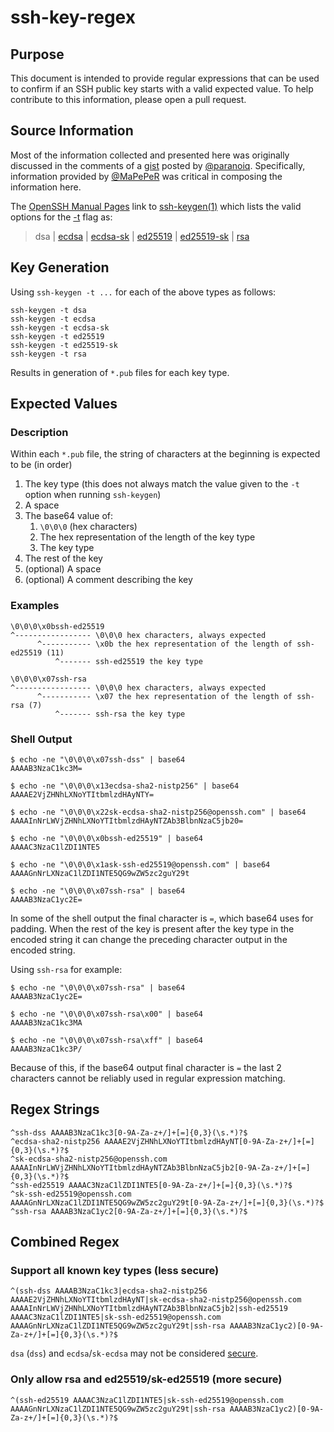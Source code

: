 # ssh-key-regex

## Purpose

This document is intended to provide regular expressions that can be used to confirm if an SSH public key starts with a valid expected value. To help contribute to this information, please open a pull request.

## Source Information

Most of the information collected and presented here was originally discussed in the comments of a [gist](https://gist.github.com/paranoiq/1932126) posted by [@paranoiq](https://gist.github.com/paranoiq). Specifically, information provided by [@MaPePeR](https://gist.github.com/MaPePeR) was critical in composing the information here.

The [OpenSSH Manual Pages](https://www.openssh.com/manual.html) link to [ssh-keygen(1)](https://man.openbsd.org/ssh-keygen) which lists the valid options for the [-t](https://man.openbsd.org/ssh-keygen#t) flag as:
> dsa | [ecdsa](https://man.openbsd.org/ssh-keygen#ecdsa) | [ecdsa-sk](https://man.openbsd.org/ssh-keygen#ecdsa-sk) | [ed25519](https://man.openbsd.org/ssh-keygen#ed25519) | [ed25519-sk](https://man.openbsd.org/ssh-keygen#ed25519-sk) | [rsa](https://man.openbsd.org/ssh-keygen#rsa)

## Key Generation

Using `ssh-keygen -t ...` for each of the above types as follows:

```shell
ssh-keygen -t dsa
ssh-keygen -t ecdsa
ssh-keygen -t ecdsa-sk
ssh-keygen -t ed25519
ssh-keygen -t ed25519-sk
ssh-keygen -t rsa
```

Results in generation of `*.pub` files for each key type.

## Expected Values

### Description

Within each `*.pub` file, the string of characters at the beginning is expected to be (in order)

1. The key type (this does not always match the value given to the `-t` option when running `ssh-keygen`)
1. A space
1. The base64 value of:
   1. `\0\0\0` (hex characters)
   1. The hex representation of the length of the key type
   1. The key type
1. The rest of the key
1. (optional) A space
1. (optional) A comment describing the key

### Examples

```text
\0\0\0\x0bssh-ed25519
^----------------- \0\0\0 hex characters, always expected
      ^----------- \x0b the hex representation of the length of ssh-ed25519 (11)
          ^------- ssh-ed25519 the key type
```

```text
\0\0\0\x07ssh-rsa
^----------------- \0\0\0 hex characters, always expected
      ^----------- \x07 the hex representation of the length of ssh-rsa (7)
          ^------- ssh-rsa the key type
```

### Shell Output

```shell
$ echo -ne "\0\0\0\x07ssh-dss" | base64
AAAAB3NzaC1kc3M=

$ echo -ne "\0\0\0\x13ecdsa-sha2-nistp256" | base64
AAAAE2VjZHNhLXNoYTItbmlzdHAyNTY=

$ echo -ne "\0\0\0\x22sk-ecdsa-sha2-nistp256@openssh.com" | base64
AAAAInNrLWVjZHNhLXNoYTItbmlzdHAyNTZAb3BlbnNzaC5jb20=

$ echo -ne "\0\0\0\x0bssh-ed25519" | base64
AAAAC3NzaC1lZDI1NTE5

$ echo -ne "\0\0\0\x1ask-ssh-ed25519@openssh.com" | base64
AAAAGnNrLXNzaC1lZDI1NTE5QG9wZW5zc2guY29t

$ echo -ne "\0\0\0\x07ssh-rsa" | base64
AAAAB3NzaC1yc2E=
```

In some of the shell output the final character is `=`, which base64 uses for padding. When the rest of the key is present after the key type in the encoded string it can change the preceding character output in the encoded string.

Using `ssh-rsa` for example:

```shell
$ echo -ne "\0\0\0\x07ssh-rsa" | base64
AAAAB3NzaC1yc2E=

$ echo -ne "\0\0\0\x07ssh-rsa\x00" | base64
AAAAB3NzaC1kc3MA

$ echo -ne "\0\0\0\x07ssh-rsa\xff" | base64
AAAAB3NzaC1kc3P/
```

Because of this, if the base64 output final character is `=` the last 2 characters cannot be reliably used in regular expression matching.

## Regex Strings

```regex
^ssh-dss AAAAB3NzaC1kc3[0-9A-Za-z+/]+[=]{0,3}(\s.*)?$
^ecdsa-sha2-nistp256 AAAAE2VjZHNhLXNoYTItbmlzdHAyNT[0-9A-Za-z+/]+[=]{0,3}(\s.*)?$
^sk-ecdsa-sha2-nistp256@openssh.com AAAAInNrLWVjZHNhLXNoYTItbmlzdHAyNTZAb3BlbnNzaC5jb2[0-9A-Za-z+/]+[=]{0,3}(\s.*)?$
^ssh-ed25519 AAAAC3NzaC1lZDI1NTE5[0-9A-Za-z+/]+[=]{0,3}(\s.*)?$
^sk-ssh-ed25519@openssh.com AAAAGnNrLXNzaC1lZDI1NTE5QG9wZW5zc2guY29t[0-9A-Za-z+/]+[=]{0,3}(\s.*)?$
^ssh-rsa AAAAB3NzaC1yc2[0-9A-Za-z+/]+[=]{0,3}(\s.*)?$
```

## Combined Regex

### Support all known key types (less secure)

```regex
^(ssh-dss AAAAB3NzaC1kc3|ecdsa-sha2-nistp256 AAAAE2VjZHNhLXNoYTItbmlzdHAyNT|sk-ecdsa-sha2-nistp256@openssh.com AAAAInNrLWVjZHNhLXNoYTItbmlzdHAyNTZAb3BlbnNzaC5jb2|ssh-ed25519 AAAAC3NzaC1lZDI1NTE5|sk-ssh-ed25519@openssh.com AAAAGnNrLXNzaC1lZDI1NTE5QG9wZW5zc2guY29t|ssh-rsa AAAAB3NzaC1yc2)[0-9A-Za-z+/]+[=]{0,3}(\s.*)?$
```

`dsa` (`dss`) and `ecdsa`/`sk-ecdsa` may not be considered [secure](https://en.wikipedia.org/wiki/Elliptic_Curve_Digital_Signature_Algorithm#Security).

### Only allow rsa and ed25519/sk-ed25519 (more secure)

```regex
^(ssh-ed25519 AAAAC3NzaC1lZDI1NTE5|sk-ssh-ed25519@openssh.com AAAAGnNrLXNzaC1lZDI1NTE5QG9wZW5zc2guY29t|ssh-rsa AAAAB3NzaC1yc2)[0-9A-Za-z+/]+[=]{0,3}(\s.*)?$
```
